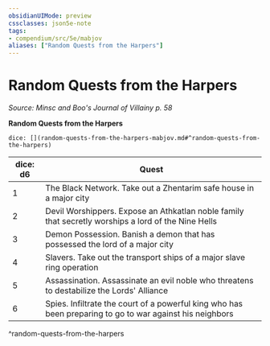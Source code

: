 ```yaml
---
obsidianUIMode: preview
cssclasses: json5e-note
tags:
- compendium/src/5e/mabjov
aliases: ["Random Quests from the Harpers"]
---
```

# Random Quests from the Harpers
*Source: Minsc and Boo's Journal of Villainy p. 58* 

**Random Quests from the Harpers**

`dice: [](random-quests-from-the-harpers-mabjov.md#^random-quests-from-the-harpers)`

| dice: d6 | Quest |
|----------|-------|
| 1 | The Black Network. Take out a Zhentarim safe house in a major city |
| 2 | Devil Worshippers. Expose an Athkatlan noble family that secretly worships a lord of the Nine Hells |
| 3 | Demon Possession. Banish a demon that has possessed the lord of a major city |
| 4 | Slavers. Take out the transport ships of a major slave ring operation |
| 5 | Assassination. Assassinate an evil noble who threatens to destabilize the Lords' Alliance |
| 6 | Spies. Infiltrate the court of a powerful king who has been preparing to go to war against his neighbors |
^random-quests-from-the-harpers